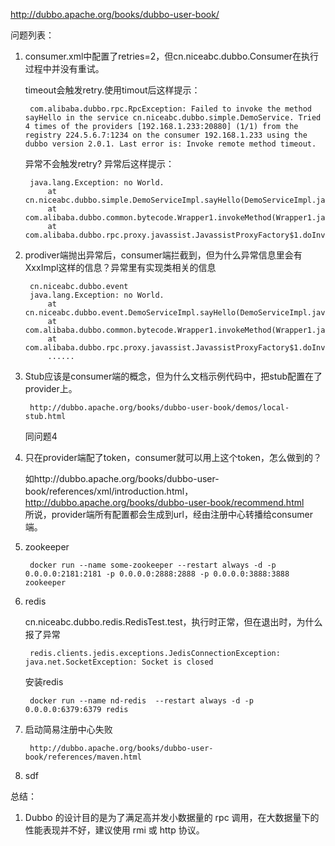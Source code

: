 http://dubbo.apache.org/books/dubbo-user-book/

问题列表：
1. consumer.xml中配置了retries=2，但cn.niceabc.dubbo.Consumer在执行过程中并没有重试。

    timeout会触发retry.使用timout后这样提示：
    
        com.alibaba.dubbo.rpc.RpcException: Failed to invoke the method sayHello in the service cn.niceabc.dubbo.simple.DemoService. Tried 4 times of the providers [192.168.1.233:20880] (1/1) from the registry 224.5.6.7:1234 on the consumer 192.168.1.233 using the dubbo version 2.0.1. Last error is: Invoke remote method timeout.
    
    异常不会触发retry? 异常后这样提示：
    
        java.lang.Exception: no World.
        	at cn.niceabc.dubbo.simple.DemoServiceImpl.sayHello(DemoServiceImpl.java:8)
        	at com.alibaba.dubbo.common.bytecode.Wrapper1.invokeMethod(Wrapper1.java)
        	at com.alibaba.dubbo.rpc.proxy.javassist.JavassistProxyFactory$1.doInvoke(JavassistProxyFactory.java:45)
 
2. prodiver端抛出异常后，consumer端拦截到，但为什么异常信息里会有XxxImpl这样的信息？异常里有实现类相关的信息

        cn.niceabc.dubbo.event
        java.lang.Exception: no World.
    	    at cn.niceabc.dubbo.event.DemoServiceImpl.sayHello(DemoServiceImpl.java:6)
    	    at com.alibaba.dubbo.common.bytecode.Wrapper1.invokeMethod(Wrapper1.java)
    	    at com.alibaba.dubbo.rpc.proxy.javassist.JavassistProxyFactory$1.doInvoke(JavassistProxyFactory.java:45)
    	    ......
3. Stub应该是consumer端的概念，但为什么文档示例代码中，把stub配置在了provider上。

        http://dubbo.apache.org/books/dubbo-user-book/demos/local-stub.html
    
    同问题4
    
4. 只在provider端配了token，consumer就可以用上这个token，怎么做到的？
   
   如http://dubbo.apache.org/books/dubbo-user-book/references/xml/introduction.html， 
   http://dubbo.apache.org/books/dubbo-user-book/recommend.html  
   所说，provider端所有配置都会生成到url，经由注册中心转播给consumer端。

5. zookeeper

        docker run --name some-zookeeper --restart always -d -p 0.0.0.0:2181:2181 -p 0.0.0.0:2888:2888 -p 0.0.0.0:3888:3888 zookeeper

6. redis

    cn.niceabc.dubbo.redis.RedisTest.test，执行时正常，但在退出时，为什么报了异常
    
        redis.clients.jedis.exceptions.JedisConnectionException: java.net.SocketException: Socket is closed

    安装redis
    
        docker run --name nd-redis  --restart always -d -p 0.0.0.0:6379:6379 redis

7. 启动简易注册中心失败

        http://dubbo.apache.org/books/dubbo-user-book/references/maven.html
    
8. sdf    

总结：
1. Dubbo 的设计目的是为了满足高并发小数据量的 rpc 调用，在大数据量下的性能表现并不好，建议使用 rmi 或 http 协议。